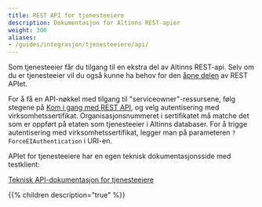```yaml
---
title: REST API for tjenesteeiere
description: Dokumentasjon for Altinns REST-apier
weight: 300
aliases:
- /guides/integrasjon/tjenesteeiere/api/
---
```


Som tjenesteeier får du tilgang til en ekstra del av Altinns REST-api. Selv om du er tjenesteeier vil du også kunne ha behov for den [åpne delen](/docs/api/rest-api) av REST APIet. 

For å få en API-nøkkel med tilgang til "serviceowner"-ressursene, følg stegene på [Kom i gang med REST API](/docs/api/rest-api/kom-i-gang/), og velg autentisering med virksomhetssertifikat. Organisasjonsnummeret i sertifikatet må matche det som er oppført på etaten som tjenesteeier i Altinns databaser. For å trigge autentisering med virksomhetssertifikat, legger man på parameteren `?ForceEIAuthentication` i URI-en.

APIet for tjenesteeiere har en egen teknisk dokumentasjonsside med testklient:

[Teknisk API-dokumentasjon for tjenesteeiere](https://www.altinn.no/api/serviceowner/help)



{{% children description="true" %}}
